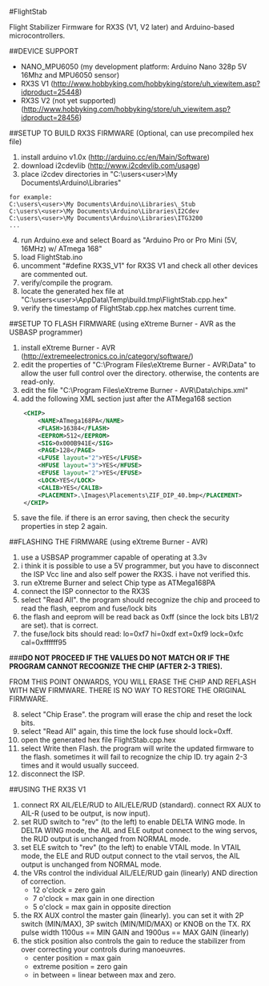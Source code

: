 #FlightStab


Flight Stabilizer Firmware for RX3S (V1, V2 later) and Arduino-based microcontrollers.



##DEVICE SUPPORT
* NANO_MPU6050 (my development platform: Arduino Nano 328p 5V 16Mhz and MPU6050 sensor)
* RX3S V1 (http://www.hobbyking.com/hobbyking/store/uh_viewitem.asp?idproduct=25448)
* RX3S V2 (not yet supported) (http://www.hobbyking.com/hobbyking/store/uh_viewitem.asp?idproduct=28456)
 
##SETUP TO BUILD RX3S FIRMWARE (Optional, can use precompiled hex file)
1. install arduino v1.0x (http://arduino.cc/en/Main/Software)
2. download i2cdevlib (http://www.i2cdevlib.com/usage)
3. place i2cdev directories in "C:\users\<user>\My Documents\Arduino\Libraries\"
```
for example:
C:\users\<user>\My Documents\Arduino\Libraries\_Stub
C:\users\<user>\My Documents\Arduino\Libraries\I2Cdev
C:\users\<user>\My Documents\Arduino\Libraries\ITG3200
...
```
4. run Arduino.exe and select Board as "Arduino Pro or Pro Mini (5V, 16MHz) w/ ATmega 168"
5. load FlightStab.ino
6. uncomment "#define RX3S_V1" for RX3S V1 and check all other devices are commented out.
7. verify/compile the program.
8. locate the generated hex file at "C:\users\<user>\AppData\Temp\build<numbers>.tmp\FlightStab.cpp.hex"
9. verify the timestamp of FlightStab.cpp.hex matches current time.
 
##SETUP TO FLASH FIRMWARE (using eXtreme Burner - AVR as the USBASP programmer)
1. install eXtreme Burner - AVR (http://extremeelectronics.co.in/category/software/)
2. edit the properties of "C:\Program Files\eXtreme Burner - AVR\Data" to allow the user full control over the directory. otherwise, the contents are read-only.
3. edit the file "C:\Program Files\eXtreme Burner - AVR\Data\chips.xml"
4. add the following XML section just after the ATMega168 section

```xml
	<CHIP>
		<NAME>ATmega168PA</NAME>
		<FLASH>16384</FLASH>
		<EEPROM>512</EEPROM>
		<SIG>0x000B941E</SIG>
		<PAGE>128</PAGE>
		<LFUSE layout="2">YES</LFUSE>
		<HFUSE layout="3">YES</HFUSE>
		<EFUSE layout="2">YES</EFUSE>
		<LOCK>YES</LOCK>
		<CALIB>YES</CALIB>
		<PLACEMENT>.\Images\Placements\ZIF_DIP_40.bmp</PLACEMENT>
	</CHIP>
```
5. save the file. if there is an error saving, then check the security properties in step 2 again.
		
##FLASHING THE FIRMWARE (using eXtreme Burner - AVR)
1. use a USBSAP programmer capable of operating at 3.3v 
2. i think it is possible to use a 5V programmer, but you have to disconnect the ISP Vcc line and also self power the RX3S. i have not verified this.
3. run eXtreme Burner and select Chip type as ATMega168PA
4. connect the ISP connector to the RX3S
5. select "Read All". the program should recognize the chip and proceed to read the flash, eeprom and fuse/lock bits
6. the flash and eeprom will be read back as 0xff (since the lock bits LB1/2 are set). that is correct.
7. the fuse/lock bits should read:
    lo=0xf7
    hi=0xdf
    ext=0xf9
    lock=0xfc
    cal=0xffffff95

###__DO NOT PROCEED IF THE VALUES DO NOT MATCH OR IF THE PROGRAM CANNOT RECOGNIZE THE CHIP (AFTER 2-3 TRIES).__

FROM THIS POINT ONWARDS, YOU WILL ERASE THE CHIP AND REFLASH WITH NEW FIRMWARE. THERE IS NO WAY TO RESTORE THE ORIGINAL FIRMWARE.

8. select "Chip Erase". the program will erase the chip and reset the lock bits.
9. select "Read All" again, this time the lock fuse should lock=0xff.
10. open the generated hex file FlightStab.cpp.hex
11. select Write then Flash. the program will write the updated firmware to the flash. sometimes it will fail to recognize the chip ID. try again 2-3 times and it would usually succeed.
12. disconnect the ISP.


##USING THE RX3S V1
1. connect RX AIL/ELE/RUD to AIL/ELE/RUD (standard). connect RX AUX to AIL-R (used to be output, is now input).
2. set RUD switch to "rev" (to the left) to enable DELTA WING mode. In DELTA WING mode, the AIL and ELE output connect to the wing servos, the RUD output is unchanged from NORMAL mode.
3. set ELE switch to "rev" (to the left) to enable VTAIL mode. In VTAIL mode, the ELE and RUD output connect to the vtail servos, the AIL output is unchanged from NORMAL mode.
4. the VRs control the individual AIL/ELE/RUD gain (linearly) AND direction of correction.
   * 12 o'clock = zero gain
   * 7 o'clock = max gain in one direction
   * 5 o'clock = max gain in opposite direction
5. the RX AUX control the master gain (linearly). you can set it with 2P switch (MIN/MAX), 3P switch (MIN/MID/MAX) or KNOB on the TX. RX pulse width 1100us == MIN GAIN and 1900us == MAX GAIN (linearly)
6. the stick position also controls the gain to reduce the stabilizer from over correcting your controls during manoeuvres.
   * center position = max gain
   * extreme position = zero gain
   * in between = linear between max and zero.
